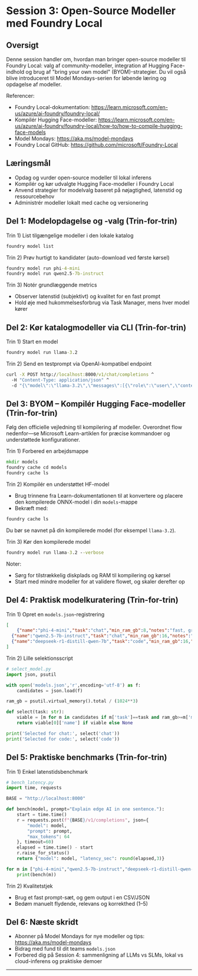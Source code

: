 <!--
CO_OP_TRANSLATOR_METADATA:
{
  "original_hash": "eb6ccbc99954b9db058c3fabdbf39cc5",
  "translation_date": "2025-09-22T20:21:56+00:00",
  "source_file": "Module08/03.OpenSourceModels.md",
  "language_code": "da"
}
-->
# Session 3: Open-Source Modeller med Foundry Local

## Oversigt

Denne session handler om, hvordan man bringer open-source modeller til Foundry Local: valg af community-modeller, integration af Hugging Face-indhold og brug af "bring your own model" (BYOM)-strategier. Du vil også blive introduceret til Model Mondays-serien for løbende læring og opdagelse af modeller.

Referencer:
- Foundry Local-dokumentation: https://learn.microsoft.com/en-us/azure/ai-foundry/foundry-local/
- Kompilér Hugging Face-modeller: https://learn.microsoft.com/en-us/azure/ai-foundry/foundry-local/how-to/how-to-compile-hugging-face-models
- Model Mondays: https://aka.ms/model-mondays
- Foundry Local GitHub: https://github.com/microsoft/Foundry-Local

## Læringsmål
- Opdag og vurder open-source modeller til lokal inferens
- Kompilér og kør udvalgte Hugging Face-modeller i Foundry Local
- Anvend strategier for modelvalg baseret på nøjagtighed, latenstid og ressourcebehov
- Administrér modeller lokalt med cache og versionering

## Del 1: Modelopdagelse og -valg (Trin-for-trin)

Trin 1) List tilgængelige modeller i den lokale katalog
```cmd
foundry model list
```

Trin 2) Prøv hurtigt to kandidater (auto-download ved første kørsel)
```cmd
foundry model run phi-4-mini
foundry model run qwen2.5-7b-instruct
```

Trin 3) Notér grundlæggende metrics
- Observer latenstid (subjektivt) og kvalitet for en fast prompt
- Hold øje med hukommelsesforbrug via Task Manager, mens hver model kører

## Del 2: Kør katalogmodeller via CLI (Trin-for-trin)

Trin 1) Start en model
```cmd
foundry model run llama-3.2
```

Trin 2) Send en testprompt via OpenAI-kompatibel endpoint
```cmd
curl -X POST http://localhost:8000/v1/chat/completions ^
  -H "Content-Type: application/json" ^
  -d "{\"model\":\"llama-3.2\",\"messages\":[{\"role\":\"user\",\"content\":\"Say hello in 5 words.\"}]}"

```


## Del 3: BYOM – Kompilér Hugging Face-modeller (Trin-for-trin)

Følg den officielle vejledning til kompilering af modeller. Overordnet flow nedenfor—se Microsoft Learn-artiklen for præcise kommandoer og understøttede konfigurationer.

Trin 1) Forbered en arbejdsmappe
```cmd
mkdir models
foundry cache cd models
foundry cache ls
```

Trin 2) Kompilér en understøttet HF-model
- Brug trinnene fra Learn-dokumentationen til at konvertere og placere den kompilerede ONNX-model i din `models`-mappe
- Bekræft med:
```cmd
foundry cache ls
```
Du bør se navnet på din kompilerede model (for eksempel `llama-3.2`).

Trin 3) Kør den kompilerede model
```cmd
foundry model run llama-3.2 --verbose
```

Noter:
- Sørg for tilstrækkelig diskplads og RAM til kompilering og kørsel
- Start med mindre modeller for at validere flowet, og skaler derefter op

## Del 4: Praktisk modelkuratering (Trin-for-trin)

Trin 1) Opret en `models.json`-registrering
```json
[
    {"name":"phi-4-mini","task":"chat","min_ram_gb":8,"notes":"fast, great for general chat"},
  {"name":"qwen2.5-7b-instruct","task":"chat","min_ram_gb":16,"notes":"larger context, good reasoning"},
  {"name":"deepseek-r1-distill-qwen-7b","task":"code","min_ram_gb":16,"notes":"coding-oriented"}
]
```

Trin 2) Lille selektionsscript
```python
# select_model.py
import json, psutil

with open('models.json','r',encoding='utf-8') as f:
    candidates = json.load(f)

ram_gb = psutil.virtual_memory().total / (1024**3)

def select(task: str):
    viable = [m for m in candidates if m['task']==task and ram_gb>=m['min_ram_gb']]
    return viable[0]['name'] if viable else None

print('Selected for chat:', select('chat'))
print('Selected for code:', select('code'))
```


## Del 5: Praktiske benchmarks (Trin-for-trin)

Trin 1) Enkel latenstidsbenchmark
```python
# bench_latency.py
import time, requests

BASE = "http://localhost:8000"

def bench(model, prompt="Explain edge AI in one sentence."):
    start = time.time()
    r = requests.post(f"{BASE}/v1/completions", json={
        "model": model,
        "prompt": prompt,
        "max_tokens": 64
    }, timeout=60)
    elapsed = time.time() - start
    r.raise_for_status()
    return {"model": model, "latency_sec": round(elapsed,3)}

for m in ["phi-4-mini","qwen2.5-7b-instruct","deepseek-r1-distill-qwen-7b"]:
    print(bench(m))
```

Trin 2) Kvalitetstjek
- Brug et fast prompt-sæt, og gem output i en CSV/JSON
- Bedøm manuelt flydende, relevans og korrekthed (1–5)

## Del 6: Næste skridt
- Abonner på Model Mondays for nye modeller og tips: https://aka.ms/model-mondays
- Bidrag med fund til dit teams `models.json`
- Forbered dig på Session 4: sammenligning af LLMs vs SLMs, lokal vs cloud-inferens og praktiske demoer

---

